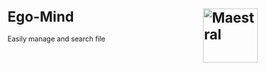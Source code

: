# Ego-Mind <img src="https://static.thenounproject.com/png/1399858-200.png" align="right" title="Maestral" width="110" height="110">
Easily manage and search file
